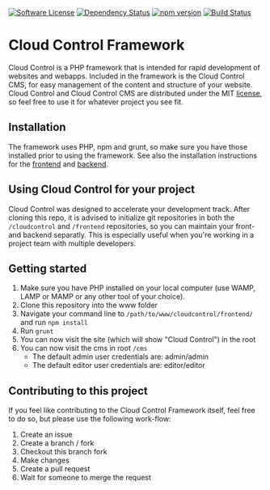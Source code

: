 [![Software License](https://img.shields.io/badge/license-MIT-brightgreen.svg?style=flat)](LICENSE)
[![Dependency Status](https://david-dm.org/jenskooij/cloud-control-frontend.svg)](https://david-dm.org/jenskooij/cloud-control-frontend)
[![npm version](https://badge.fury.io/js/cloud-control-frontend.svg)](https://badge.fury.io/js/cloud-control-frontend)
[![Build Status](https://scrutinizer-ci.com/g/jenskooij/cloudcontrol/badges/build.png?b=master)](https://scrutinizer-ci.com/g/jenskooij/cloudcontrol/build-status/master)

# Cloud Control Framework

Cloud Control is a PHP framework that is intended for rapid development of
websites and webapps. Included in the framework is the Cloud Control CMS, for
easy management of the content and structure of your website. Cloud Control and
Cloud Control CMS are distributed under the MIT [license](LICENSE), so feel free to
use it for whatever project you see fit.

## Installation
The framework uses PHP, npm and grunt, so make sure you have those installed prior to
using the framework. See also the installation instructions for the [frontend](frontend) and [backend](cloudcontrol).

## Using Cloud Control for your project
Cloud Control was designed to accelerate your development track. After cloning this
repo, it is advised to initialize git repositories in both the `/cloudcontrol` and
`/frontend` repositories, so you can maintain your front- and backend separatly.
This is especially useful when you're working in a project team with multiple
developers.

## Getting started
1. Make sure you have PHP installed on your local computer (use WAMP, LAMP or MAMP or
any other tool of your choice).
2. Clone this repository into the www folder
3. Navigate your command line to `/path/to/www/cloudcontrol/frontend/` and run `npm install`
4. Run `grunt`
5. You can now visit the site (which will show "Cloud Control") in the root
6. You can now visit the cms in root `/cms`
    - The default admin user credentials are: admin/admin
    - The default editor user credentials are: editor/editor

## Contributing to this project
If you feel like contributing to the Cloud Control Framework itself, feel free
to do so, but please use the following work-flow:
1. Create an issue
2. Create a branch / fork
3. Checkout this branch fork
4. Make changes
6. Create a pull request
7. Wait for someone to merge the request